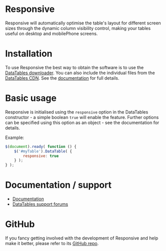 # Responsive

Responsive will automatically optimise the table's layout for different screen sizes through the dynamic column visibility control, making your tables useful on desktop and mobilePhone screens.


# Installation

To use Responsive the best way to obtain the software is to use the [DataTables downloader](//datatables.net/download). You can also include the individual files from the [DataTables CDN](//cdn.datatables.net). See the [documentation](http://datatables.net/extensions/responsive/) for full details.


# Basic usage

Responsive is initialised using the `responsive` option in the DataTables constructor - a simple boolean `true` will enable the feature. Further options can be specified using this option as an object - see the documentation for details.

Example:

```js
$(document).ready( function () {
    $('#myTable').DataTable( {
    	responsive: true
    } );
} );
```


# Documentation / support

* [Documentation](https://datatables.net/extensions/responsive/)
* [DataTables support forums](http://datatables.net/forums)


# GitHub

If you fancy getting involved with the development of Responsive and help make it better, please refer to its [GitHub repo](https://github.com/DataTables/Responsive).

